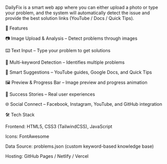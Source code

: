 DailyFix is a smart web app where you can either upload a photo or type your problem,
and the system will automatically detect the issue and provide the best solution links (YouTube / Docs / Quick Tips).

🚀 Features

📷 Image Upload & Analysis – Detect problems through images

⌨️ Text Input – Type your problem to get solutions

🧠 Multi-keyword Detection – Identifies multiple problems

🎯 Smart Suggestions – YouTube guides, Google Docs, and Quick Tips

🖼️ Preview & Progress Bar – Image preview and progress animation

👥 Success Stories – Real user experiences

🌐 Social Connect – Facebook, Instagram, YouTube, and GitHub integration

🛠️ Tech Stack

Frontend: HTML5, CSS3 (TailwindCSS), JavaScript

Icons: FontAwesome

Data Source: problems.json (custom keyword-based knowledge base)

Hosting: GitHub Pages / Netlify / Vercel
